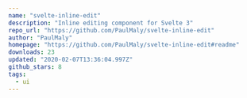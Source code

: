 ```yaml
---
name: "svelte-inline-edit"
description: "Inline editing component for Svelte 3"
repo_url: "https://github.com/PaulMaly/svelte-inline-edit"
author: "PaulMaly"
homepage: "https://github.com/PaulMaly/svelte-inline-edit#readme"
downloads: 23
updated: "2020-02-07T13:36:04.997Z"
github_stars: 8
tags: 
  - ui
---
```

